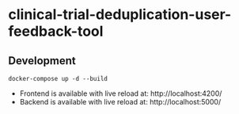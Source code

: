 # clinical-trial-deduplication-user-feedback-tool


## Development

`docker-compose up -d --build`

* Frontend is available with live reload at: http://localhost:4200/
* Backend is available with live reload at: http://localhost:5000/

